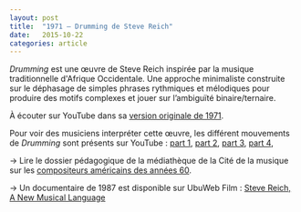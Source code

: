 ```yaml
---
layout: post
title:  "1971 — Drumming de Steve Reich"
date:   2015-10-22
categories: article
---
```


_Drumming_ est une œuvre de Steve Reich inspirée par la musique traditionnelle d'Afrique Occidentale. Une approche minimaliste construite sur le déphasage de simples phrases rythmiques et mélodiques pour produire des motifs complexes et jouer sur l’ambiguïté binaire/ternaire.

À écouter sur YouTube dans sa [version originale de 1971](https://www.youtube.com/watch?v=ju7bK_MEznw).

Pour voir des musiciens interpréter cette œuvre, les différent mouvements de _Drumming_ sont présents sur YouTube : [part 1](https://www.youtube.com/watch?v=YH9n6pwpK0A), [part 2](https://www.youtube.com/watch?v=90_q3GSllzY), [part 3](https://www.youtube.com/watch?v=PvnWdpIWiTY), [part 4](https://www.youtube.com/watch?v=_w-2n61sYs8&list=RD_w-2n61sYs8#t=190),


&rarr; Lire le dossier pédagogique de la médiathèque de la Cité de la musique sur les [compositeurs américains des années 60](http://mediatheque.cite-musique.fr/masc/?INSTANCE=CITEMUSIQUE&URL=/mediacomposite/cmdo/CMDO000010000/CMDO000010400/06_2.htm).

&rarr; Un documentaire de 1987 est disponible sur UbuWeb Film : [Steve Reich, A New Musical Language](http://ubu.com/film/reich_new.html) 

